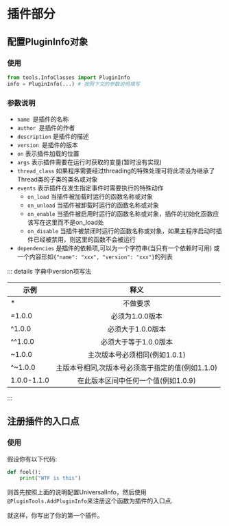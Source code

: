 # 插件部分

## 配置PluginInfo对象

### 使用

```python
from tools.InfoClasses import PluginInfo
info = PluginInfo(...) # 按照下文的参数说明填写
```

### 参数说明

- ```name ```是插件的名称
- ```author ```是插件的作者
- ```description``` 是插件的描述
- ```version ```是插件的版本
- ```on``` 表示插件加载的位置
- ```args``` 表示插件需要在运行时获取的变量(暂时没有实现)
- ```thread_class``` 如果程序需要经过threading的特殊处理可将此项设为继承了Thread类的子类的类名或对象
- ```events``` 表示插件在发生指定事件时需要执行的特殊动作
    - ```on_load``` 当插件被加载时运行的函数名称或对象
    - ```on_unload``` 当插件被卸载时运行的函数名称或对象
    - ```on_enable``` 当插件被启用时运行的函数名称或对象，插件的初始化函数应该写在这里而不是on_load处
    - ```on_disable``` 当插件被禁闭时运行的函数名称或对象，如果主程序启动时插件已经被禁用，则这里的函数不会被运行
- ```dependencies``` 是插件的依赖项,可以为一个字符串(当只有一个依赖时可用)
  或一个内容形如```{"name": "xxx", "version": "xxx"}```的列表

::: details 字典中version项写法

| 示例          |              释义              |
|-------------|:----------------------------:|
| *           |             不做要求             |
| =1.0.0      |          必须为1.0.0版本          |
| ^1.0.0      |         必须大于1.0.0版本          |
| ^^1.0.0     |        必须大于等于1.0.0版本         |
| ~1.0.0      |      主次版本号必须相同(例如1.0.1)      |
| ^~1.0.0     | 主版本号相同,次版本号必须高于指定的值(例如1.1.0) |
| 1.0.0-1.1.0 |    在此版本区间中任何一个值(例如1.0.9)     |

:::

## 注册插件的入口点

### 使用

假设你有以下代码:

```python
def fool():
    print("WTF is this")
```

则首先按照上面的说明配置UniversalInfo，然后使用```@PluginTools.AddPluginInfo```来注册这个函数为插件的入口点.

就这样，你写出了你的第一个插件。